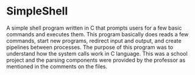 # SimpleShell

A simple shell program written in C that prompts users for a few basic commands and executes them. This program basically does reads a few commands, start new programs, redirect input and output, and create pipelines between processes. The purpose of this program was to understand how the system calls work in C language. This was a school project and the parsing components were provided by the professor as mentioned in the comments on the files.